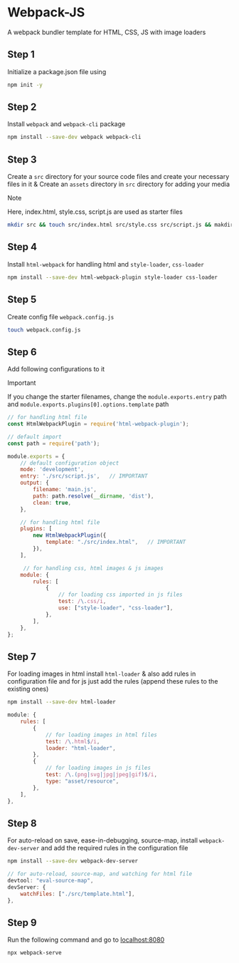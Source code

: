 # Webpack-JS
A webpack bundler template for HTML, CSS, JS with image loaders



## Step 1
Initialize a package.json file using
```bash
npm init -y
```



## Step 2
Install `webpack` and `webpack-cli` package
```bash
npm install --save-dev webpack webpack-cli
```



## Step 3
Create a `src` directory for your source code files and create your necessary files in it & Create an `assets` directory in `src` directory for adding your media
> [!NOTE]
> Here, index.html, style.css, script.js are used as starter files
```bash
mkdir src && touch src/index.html src/style.css src/script.js && makdir src/assets
```



## Step 4
Install `html-webpack` for handling html and `style-loader`, `css-loader`
```bash
npm install --save-dev html-webpack-plugin style-loader css-loader
```



## Step 5
Create config file `webpack.config.js` 
```bash
touch webpack.config.js
```



## Step 6
Add following configurations to it
> [!IMPORTANT]
> If you change the starter filenames, change the `module.exports.entry` path and `module.exports.plugins[0].options.template` path
```js
// for handling html file
const HtmlWebpackPlugin = require('html-webpack-plugin');

// default import
const path = require('path');

module.exports = {
    // default configuration object
    mode: 'development',
    entry: './src/script.js',   // IMPORTANT
    output: {
        filename: 'main.js',
        path: path.resolve(__dirname, 'dist'),
        clean: true,
    },

    // for handling html file
    plugins: [
        new HtmlWebpackPlugin({
            template: "./src/index.html",   // IMPORTANT
        }),
    ],

     // for handling css, html images & js images
    module: {
        rules: [
            {
                // for loading css imported in js files
                test: /\.css/i,
                use: ["style-loader", "css-loader"],
            },
        ],
    },
};
```



## Step 7
For loading images in html install `html-loader` & also add rules in configuration file and for js just add the rules (append these rules to the existing ones)
```bash
npm install --save-dev html-loader
```
```js
module: {
    rules: [
        {
            // for loading images in html files
            test: /\.html$/i,
            loader: "html-loader",
        },
        {
            // for loading images in js files
            test: /\.(png|svg|jpg|jpeg|gif)$/i,
            type: "asset/resource",
        },
    ],
},
```



## Step 8
For auto-reload on save, ease-in-debugging, source-map, install `webpack-dev-server` and add the required rules in the configuration file
```bash
npm install --save-dev webpack-dev-server
```
```js
// for auto-reload, source-map, and watching for html file
devtool: "eval-source-map",
devServer: {
    watchFiles: ["./src/template.html"],
},
```



## Step 9
Run the following command and go to [localhost:8080](http://localhost:8080/)
```bash
npx webpack-serve
```